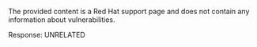 The provided content is a Red Hat support page and does not contain any information about vulnerabilities.

Response: UNRELATED